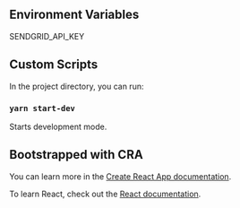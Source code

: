 ## Environment Variables

SENDGRID_API_KEY

## Custom Scripts

In the project directory, you can run:

### `yarn start-dev`

Starts development mode.

## Bootstrapped with CRA

You can learn more in the [Create React App documentation](https://facebook.github.io/create-react-app/docs/getting-started).

To learn React, check out the [React documentation](https://reactjs.org/).
